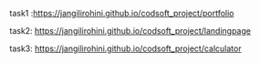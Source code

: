 task1 :https://jangilirohini.github.io/codsoft_project/portfolio  
 
task2: https://jangilirohini.github.io/codsoft_project/landingpage  

 task3: https://jangilirohini.github.io/codsoft_project/calculator
